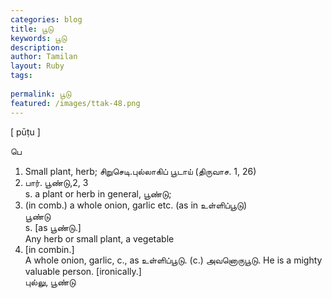 ```yaml
---
categories: blog
title: பூடு
keywords: பூடு
description: 
author: Tamilan
layout: Ruby
tags: 
 
permalink: பூடு
featured: /images/ttak-48.png
---
```

  
[ pūṭu ]  
  
பெ  
1. Small plant, herb; சிறுசெடி.புல்லாகிப் பூடாய் (திருவாச. 1, 26)  
2. பார். பூண்டு,2, 3  
s. a plant or herb in general, பூண்டு;  
2. (in comb.) a whole onion, garlic etc. (as in உள்ளிப்பூடு)  
பூண்டு  
s. [as பூண்டு.]  
Any herb or small plant, a vegetable  
2. [in combin.]  
A whole onion, garlic, c., as உள்ளிப்பூடு. (c.) அவனொருபூடு. He is a mighty valuable person. [ironically.]  
புல்லு, பூண்டு